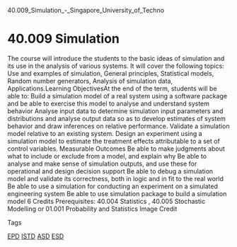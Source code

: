 40.009_Simulation_-_Singapore_University_of_Techno



40.009 Simulation
=================

The course will introduce the students to the basic ideas of simulation and its use in the analysis of various systems. It will cover the following topics: Use and examples of simulation, General principles, Statistical models, Random number generators, Analysis of simulation data, Applications.Learning ObjectivesAt the end of the term, students will be able to: Build a simulation model of a real system using a software package and be able to exercise this model to analyse and understand system behavior Analyse input data to determine simulation input parameters and distributions and analyse output data so as to develop estimates of system behavior and draw inferences on relative performance. Validate a simulation model relative to an existing system. Design an experiment using a simulation model to estimate the treatment effects attributable to a set of control variables.
Measurable Outcomes Be able to make judgments about what to include or exclude from a model, and explain why Be able to analyse and make sense of simulation outputs, and use these for operational and design decision support Be able to debug a simulation model and validate its correctness, both in logic and in fit to the real world Be able to use a simulation for conducting an experiment on a simulated engineering system Be able to use simulation package to build a simulation model 6 Credits
Prerequisites: 40.004 Statistics , 40.005 Stochastic Modelling or 01.001 Probability and Statistics Image Credit

Tags

[EPD](/education/undergraduate/courses/?pillar-cluster=44)
[ISTD](/education/undergraduate/courses/?pillar-cluster=11)
[ASD](/education/undergraduate/courses/?pillar-cluster=1167)
[ESD](/education/undergraduate/courses/?pillar-cluster=99)

